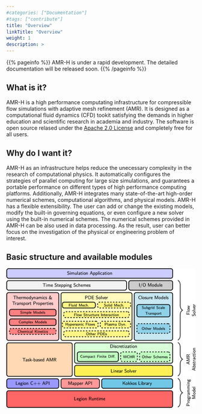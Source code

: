 ```yaml
---
#categories: ["Documentation"]
#tags: ["contribute"] 
title: "Overview"
linkTitle: "Overview"
weight: 1
description: >
---
```


{{% pageinfo %}}
AMR-H is under a rapid development. The detailed documentation will be released soon.
{{% /pageinfo %}}


## What is it?
AMR-H is a high performance computating infrastructure for compressible flow simulations with adaptive mesh refinement (AMR).
It is designed as a computational fluid dynamics (CFD) tookit satisfying the demands in higher education and scientific research in academia and industry.
The software is open source relased under the [Apache 2.0 License](https://www.apache.org/licenses/LICENSE-2.0) and completely free for all users. 



## Why do I want it?
AMR-H as an infrastructure helps reduce the unecessary complexity in the research of computational physics.
It automatically configures the strategies of parallel computing for large size simulations, and guarantees a portable performance on different types of high performance computing platforms.
Additionally, AMR-H integrates many state-of-the-art high-order numerical schemes, computational algorithms, and physical models.
AMR-H has a flexible extensibility.
The user can add or change the existing models, modify the built-in governing equations, or even configure a new solver using the built-in numerical schemes.
The numerical schemes provided in AMR-H can be also used in data processing.
As the result, user can better focus on the investigation of the physical or engineering problem of interest.



## Basic structure and available modules
<img class="img-fluid" src="img_software_stack.png" width="600">
